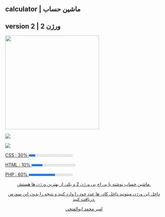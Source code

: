 <p align="center"><h2> calculator | ماشین حساب </h2></p>
<p align="center"><h2> version 2 | ورژن 2 </h2></p>
<img src="https://s25.picofile.com/file/8451958242/Calculator_v2.png" width="300" height="300" align="center">


<a href="https://github.com/ama-player0000"><img src="https://img.shields.io/badge/GitHub-ama.player0000-white.svg">

<a href="https://instagram.com/ama.player0000"><img src="https://img.shields.io/badge/Instagram-ama.player0000-red.svg">


<p><span>CSS : 30%</span>
<progress max="100" value="15"></progress></p>
<p><span>HTML : 10%</span>
<progress max="100" value="25"></progress></p>
<p><span>PHP : 60%</span>
<progress max="100" value="60"></progress></p>


<p align="center"> ماشین حساب نوشته با پی اچ پی ورژن 2 و یکی از بهترین ورژن ها هستش. </p>
<p align="center"> داخل این ورژن میتونید داخل کادر ها عدد خود را وارد کنید و نتیجه را بدون اپن سورس دریافت کنید. </p>
<p align="center"> امیر محمد ابوالفتحی </p>
